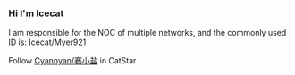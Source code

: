 ### Hi I'm Icecat  

I am responsible for the NOC of multiple networks, and the commonly used ID is: Icecat/Myer921  

Follow [Cyannyan/赛小盐](https://github.com/Cyannyan) in CatStar  

